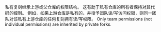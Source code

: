 私有复刻继承上游或父仓库的权限结构。 这有助于私有仓库的所有者保持对其代码的控制。 例如，如果上游仓库是私有的，并授予团队读/写访问权限，则同一团队对该私有上游仓库的任何复刻拥有读/写权限。 Only team permissions (not individual permissions) are inherited by private forks.
